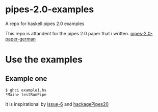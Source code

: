 pipes-2.0-examples
==================

A repo for haskell pipes 2.0 examples

This repo is attandent for the pipes 2.0 paper that i written.
[pipes-2.0-paper-german]()

# Use the examples

## Example one

    $ ghci example1.hs
    *Main> testRunPipe

 It is inspirational by [issue-6] and [hackagePipes20]

 [issue-6]: https://github.com/Gabriel439/Haskell-Pipes-Library/issues/6
 [hackagePipes20]: http://hackage.haskell.org/packages/archive/pipes/2.0.0/doc/html/Control-Pipe-Common.html

